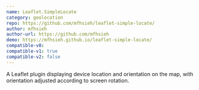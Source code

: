 ```yaml
---
name: Leaflet.SimpleLocate
category: geolocation
repo: https://github.com/mfhsieh/leaflet-simple-locate/
author: mfhsieh
author-url: https://github.com/mfhsieh
demo: https://mfhsieh.github.io/leaflet-simple-locate/
compatible-v0:
compatible-v1: true
compatible-v2: false
---
```


A Leaflet plugin displaying device location and orientation on the map, with orientation adjusted according to screen rotation.
